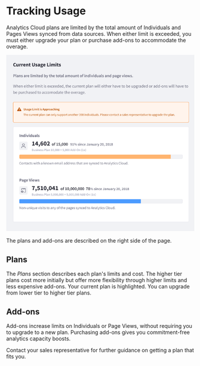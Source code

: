 # Tracking Usage [](id=tracking-usage)

Analytics Cloud plans are limited by the total amount of Individuals and Pages
Views synced from data sources. When either limit is exceeded, you must either
upgrade your plan or purchase add-ons to accommodate the overage. 

![Figure 1: The Usage page reports when you're approaching or exceeding your plan limits.](../../images/current-usage.png)

The plans and add-ons are described on the right side of the page. 

## Plans [](id=plans)

The *Plans* section describes each plan's limits and cost. The higher tier plans
cost more initially but offer more flexibility through higher limits and less
expensive add-ons. Your current plan is highlighted. You can upgrade from lower
tier to higher tier plans. 

## Add-ons [](id=add-ons)

Add-ons increase limits on Individuals or Page Views, without requiring you to
upgrade to a new plan. Purchasing add-ons gives you commitment-free analytics
capacity boosts. 

Contact your sales representative for further guidance on getting a plan that
fits you. 

